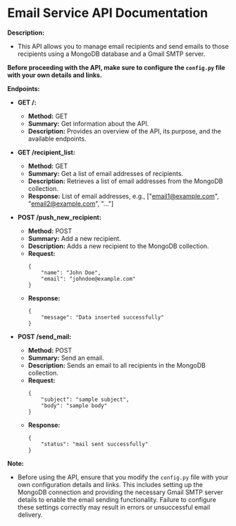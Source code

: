 # Email Service API Documentation

**Description:**

- This API allows you to manage email recipients and send emails to those recipients using a MongoDB database and a Gmail SMTP server.

**Before proceeding with the API, make sure to configure the `config.py` file with your own details and links.**

**Endpoints:**

- **GET /:**

  - **Method:** GET
  - **Summary:** Get information about the API.
  - **Description:** Provides an overview of the API, its purpose, and the available endpoints.

- **GET /recipient_list:**

  - **Method:** GET
  - **Summary:** Get a list of email addresses of recipients.
  - **Description:** Retrieves a list of email addresses from the MongoDB collection.
  - **Response:** List of email addresses, e.g., ["email1@example.com", "email2@example.com", "..."]

- **POST /push_new_recipient:**

  - **Method:** POST
  - **Summary:** Add a new recipient.
  - **Description:** Adds a new recipient to the MongoDB collection.
  - **Request:**
    ```
    {
        "name": "John Doe",
        "email": "johndoe@example.com"
    }
    ```
  - **Response:**
    ```
    {
        "message": "Data inserted successfully"
    }
    ```

- **POST /send_mail:**
  - **Method:** POST
  - **Summary:** Send an email.
  - **Description:** Sends an email to all recipients in the MongoDB collection.
  - **Request:**
    ```
    {
        "subject": "sample subject",
        "body": "sample body"
    }
    ```
  - **Response:**
    ```
    {
        "status": "mail sent successfully"
    }
    ```

**Note:**

- Before using the API, ensure that you modify the `config.py` file with your own configuration details and links. This includes setting up the MongoDB connection and providing the necessary Gmail SMTP server details to enable the email sending functionality. Failure to configure these settings correctly may result in errors or unsuccessful email delivery.
